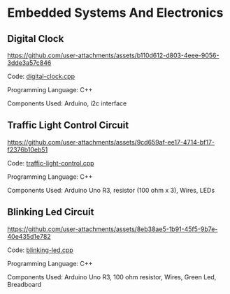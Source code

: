 # Embedded Systems And Electronics

## Digital Clock

https://github.com/user-attachments/assets/b110d612-d803-4eee-9056-3dde3a57c846

Code: [digital-clock.cpp](<digital-clock.cpp>)

Programming Language: C++

Components Used: Arduino, i2c interface

## Traffic Light Control Circuit

https://github.com/user-attachments/assets/9cd659af-ee17-4714-bf17-f2376b10eb51

Code: [traffic-light-control.cpp](<traffic-light-control.cpp>)

Programming Language: C++

Components Used: Arduino Uno R3, resistor (100 ohm x 3), Wires, LEDs


## Blinking Led Circuit

https://github.com/user-attachments/assets/8eb38ae5-1b91-45f5-9b7e-40e435d1e782

Code: [blinking-led.cpp](<blinking-led.cpp>)

Programming Language: C++

Components Used: Arduino Uno R3, 100 ohm resistor, Wires, Green Led, Breadboard

